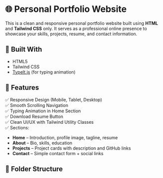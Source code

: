 # 🌐 Personal Portfolio Website

This is a clean and responsive personal portfolio website built using **HTML** and **Tailwind CSS** only. It serves as a professional online presence to showcase your skills, projects, resume, and contact information.

## 🔧 Built With
- HTML5
- Tailwind CSS
- [TypeIt.js](https://typeitjs.com/) (for typing animation)

## 📄 Features

✅ Responsive Design (Mobile, Tablet, Desktop)  
✅ Smooth Scrolling Navigation  
✅ Typing Animation in Home Section  
✅ Download Resume Button  
✅ Clean UI/UX with Tailwind Utility Classes  
✅ Sections:
- **Home** – Introduction, profile image, tagline, resume
- **About** – Bio, skills, education
- **Projects** – Project cards with description and GitHub links
- **Contact** – Simple contact form + social links

## 📁 Folder Structure

